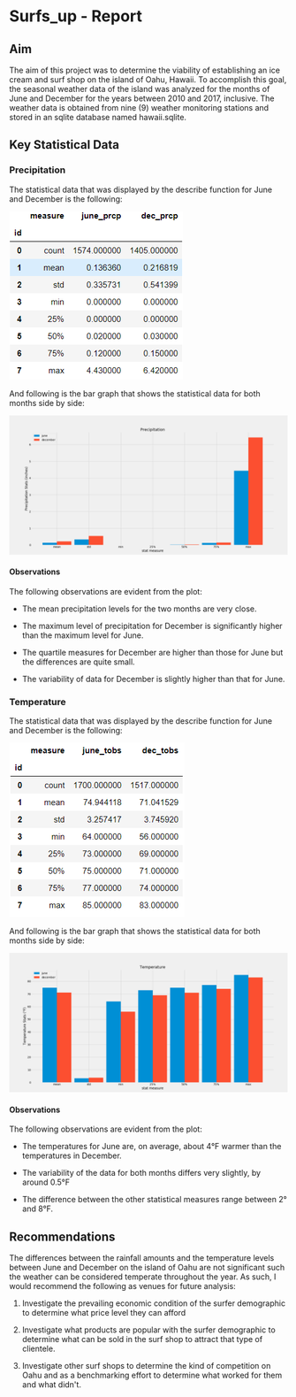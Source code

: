 # Surfs_up - Report

## Aim

The aim of this project was to determine the viability of establishing an ice cream and surf shop on the island of Oahu, Hawaii. To accomplish this goal, the seasonal weather data of the island was analyzed for the months of June and December for the years between 2010 and 2017, inclusive. The weather data is obtained from nine (9) weather monitoring stations and stored in an sqlite database named hawaii.sqlite. 

## Key Statistical Data

### Precipitation

The statistical data that was displayed by the describe function for June and December is the following:

![Precipitation stats](pics/Precipitation_df.png)

And following is the bar graph that shows the statistical data for both months side by side:

![Precipitation graph](pics/Precipitation.png)

#### Observations

The following observations are evident from the plot:

* The mean precipitation levels for the two months are very close.

* The maximum level of precipitation for December is significantly higher than the maximum level for June.

* The quartile measures for December are higher than those for June but the differences are quite small.

* The variability of data for December is slightly higher than that for June.

### Temperature

The statistical data that was displayed by the describe function for June and December is the following:

![](pics/Temperature_df.png)

And following is the bar graph that shows the statistical data for both months side by side:

![Temperature graph](pics/Temperature.png)

#### Observations

The following observations are evident from the plot:

* The temperatures for June are, on average, about 4&deg;F warmer than the temperatures in December.

* The variability of the data for both months differs very slightly, by around 0.5&deg;F

* The difference between the other statistical measures range between 2&deg; and 8&deg;F.

## Recommendations

The differences between the rainfall amounts and the temperature levels between June and December on the island of Oahu are not significant such the weather can be considered temperate throughout the year. As such, I would recommend the following as venues for future analysis:

1. Investigate the prevailing economic condition of the surfer demographic to determine what price level they can afford

2. Investigate what products are popular with the surfer demographic to determine what can be sold in the surf shop to attract that type of clientele.

3. Investigate other surf shops to determine the kind of competition on Oahu and as a benchmarking effort to determine what worked for them and what didn't.
